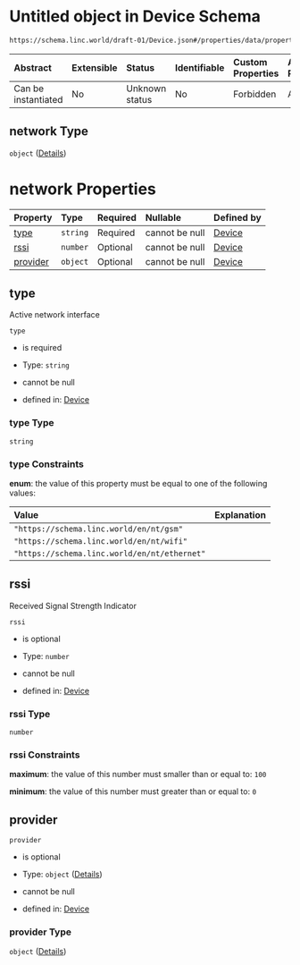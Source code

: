 # Untitled object in Device Schema

```txt
https://schema.linc.world/draft-01/Device.json#/properties/data/properties/network
```



| Abstract            | Extensible | Status         | Identifiable | Custom Properties | Additional Properties | Access Restrictions | Defined In                                         |
| :------------------ | :--------- | :------------- | :----------- | :---------------- | :-------------------- | :------------------ | :------------------------------------------------- |
| Can be instantiated | No         | Unknown status | No           | Forbidden         | Allowed               | none                | [Device.json*](Device.json "open original schema") |

## network Type

`object` ([Details](device-properties-data-properties-network.md))

# network Properties

| Property              | Type     | Required | Nullable       | Defined by                                                                                                                                                                          |
| :-------------------- | :------- | :------- | :------------- | :---------------------------------------------------------------------------------------------------------------------------------------------------------------------------------- |
| [type](#type)         | `string` | Required | cannot be null | [Device](device-properties-data-properties-network-properties-type.md "https://schema.linc.world/draft-01/Device.json#/properties/data/properties/network/properties/type")         |
| [rssi](#rssi)         | `number` | Optional | cannot be null | [Device](device-properties-data-properties-network-properties-rssi.md "https://schema.linc.world/draft-01/Device.json#/properties/data/properties/network/properties/rssi")         |
| [provider](#provider) | `object` | Optional | cannot be null | [Device](device-properties-data-properties-network-properties-provider.md "https://schema.linc.world/draft-01/Device.json#/properties/data/properties/network/properties/provider") |

## type

Active network interface

`type`

*   is required

*   Type: `string`

*   cannot be null

*   defined in: [Device](device-properties-data-properties-network-properties-type.md "https://schema.linc.world/draft-01/Device.json#/properties/data/properties/network/properties/type")

### type Type

`string`

### type Constraints

**enum**: the value of this property must be equal to one of the following values:

| Value                                        | Explanation |
| :------------------------------------------- | :---------- |
| `"https://schema.linc.world/en/nt/gsm"`      |             |
| `"https://schema.linc.world/en/nt/wifi"`     |             |
| `"https://schema.linc.world/en/nt/ethernet"` |             |

## rssi

Received Signal Strength Indicator

`rssi`

*   is optional

*   Type: `number`

*   cannot be null

*   defined in: [Device](device-properties-data-properties-network-properties-rssi.md "https://schema.linc.world/draft-01/Device.json#/properties/data/properties/network/properties/rssi")

### rssi Type

`number`

### rssi Constraints

**maximum**: the value of this number must smaller than or equal to: `100`

**minimum**: the value of this number must greater than or equal to: `0`

## provider



`provider`

*   is optional

*   Type: `object` ([Details](device-properties-data-properties-network-properties-provider.md))

*   cannot be null

*   defined in: [Device](device-properties-data-properties-network-properties-provider.md "https://schema.linc.world/draft-01/Device.json#/properties/data/properties/network/properties/provider")

### provider Type

`object` ([Details](device-properties-data-properties-network-properties-provider.md))
